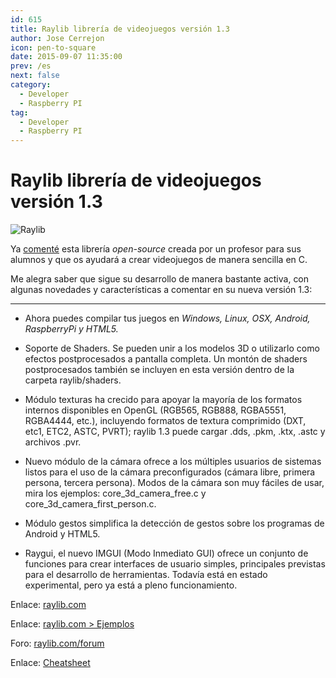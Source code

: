 ```yaml
---
id: 615
title: Raylib librería de videojuegos versión 1.3
author: Jose Cerrejon
icon: pen-to-square
date: 2015-09-07 11:35:00
prev: /es
next: false
category:
  - Developer
  - Raspberry PI
tag:
  - Developer
  - Raspberry PI
---
```


# Raylib librería de videojuegos versión 1.3

![Raylib](/images/2015/01/raylib_logo.png)

Ya [comenté](/post.php?id=507) esta librería *open-source* creada por un profesor para sus alumnos y que os ayudará a crear videojuegos de manera sencilla en C.

Me alegra saber que sigue su desarrollo de manera bastante activa, con algunas novedades y características a comentar en su nueva versión 1.3:

- - -
* Ahora puedes compilar tus juegos en *Windows, Linux, OSX, Android, RaspberryPi y HTML5.*

* Soporte de Shaders. Se pueden unir a los modelos 3D o utilizarlo como efectos postprocesados a pantalla completa. Un montón de shaders postprocesados también se incluyen en esta versión dentro de la carpeta raylib/shaders.

* Módulo texturas ha crecido para apoyar la mayoría de los formatos internos disponibles en OpenGL (RGB565, RGB888, RGBA5551, RGBA4444, etc.), incluyendo formatos de textura comprimido (DXT, etc1, ETC2, ASTC, PVRT); raylib 1.3 puede cargar .dds, .pkm, .ktx, .astc y archivos .pvr.

* Nuevo módulo de la cámara ofrece a los múltiples usuarios de sistemas listos para el uso de la cámara preconfigurados (cámara libre, primera persona, tercera persona). Modos de la cámara son muy fáciles de usar, mira los ejemplos: core_3d_camera_free.c y core_3d_camera_first_person.c.

* Módulo gestos simplifica la detección de gestos sobre los programas de Android y HTML5.

* Raygui, el nuevo IMGUI (Modo Inmediato GUI) ofrece un conjunto de funciones para crear interfaces de usuario simples, principales previstas para el desarrollo de herramientas. Todavía está en estado experimental, pero ya está a pleno funcionamiento.

Enlace: [raylib.com](http://www.raylib.com)

Enlace: [raylib.com > Ejemplos](http://www.raylib.com/examples.htm)

Foro: [raylib.com/forum](http://www.raylib.com/forum/index.php?p=/categories)

Enlace: [Cheatsheet](http://www.raylib.com/cheatsheet.html)